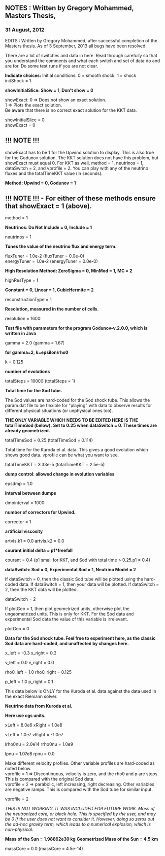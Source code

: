 ## NOTES : Written by Gregory Mohammed, Masters Thesis,
###		  31 August, 2012

EDITS : Written by Gregory Mohammed, after successful completion of the Masters thesis. As of 3 September, 2013 all bugs have been resolved.  

There are a lot of switches and data in here. Read through carefully so that you understand the comments and what each switch and set of data do and are for. Do some test runs if you are not clear.

**Indicate choices:**
Initial conditions: 0 = smooth shock, 1 = shock   
initShock = 1

**showInitialSlice: Show = 1, Don't show = 0**

showExact: 0 => Does not show an exact solution.   
1 => Plots the exact solution.   
Be aware that there is no correct exact solution for the KKT data.

showInitialSlice = 0   
showExact = 0

## !!! NOTE !!!
showExact has to be 1 for the Upwind solution to display. This is also true for the Godunov solution. The KKT solution does not have this problem, but showExact must equal 0. For KKT as well, method = 1, neutrinos = 1, dataSwitch = 2, and vprofile = 2. You can play with any of the neutrino fluxes and the totalTimeKKT value (in seconds).

**Method: Upwind = 0, Godunov = 1**

## !!! NOTE !!! - For either of these methods ensure that showExact = 1 (above).

method = 1

**Neutrinos: Do Not Include = 0, Include = 1**

neutrinos = 1

**Tunes the value of the neutrino flux and energy term.**

fluxTuner = 1.0e-2 (fluxTuner = 0.0e-0)   
energyTuner = 1.0e-2 (energyTuner = 0.0e-0)

**High Resolution Method: ZeroSigma = 0, MinMod = 1, MC = 2**

highResType = 1

**Constant = 0, Linear = 1, CubicHermite = 2**

reconstructionType = 1

**Resolution, measured in the number of cells.**

resolution = 1600

**Test file with parameters for the program Godunov-v.2.0.0, which is written in Java**

gamma = 2.0 (gamma = 1.67)

**for gamma=2, k=epsilon/rho0**

k = 0.125

**number of evolutions**

totalSteps = 10000 (totalSteps = 1)

**Total time for the Sod tube.**

The Sod values are hard-coded for the Sod shock tube. 
This allows the param.dat file to be flexible for "playing" with data to observe results for different physical situations (or unphysical ones too).

**THE ONLY VARIABLE WHICH NEEDS TO BE EDITED HERE IS THE totalTimeSod (below).**
**Set to 0.25 when dataSwitch = 0. These times are already geometrized.**

totalTimeSod = 0.25 (totalTimeSod = 0.114)

Total time for the Kuroda et al. data. This gives a good evolution which shows good data. vprofile can be what you want to see. 

totalTimeKKT = 3.33e-5 (totalTimeKKT = 2.5e-5)

**dump control: allowed change in evolution variables**

epsdmp = 1.0

**interval between dumps**

dmpinterval = 1000

**number of correctors for Upwind.**

corrector = 1

**artificial viscosity**

artvis.k1 = 0.0
artvis.k2 = 0.0

**courant**
**initial delta = p1*freefall**

courant = 0.4 (p1 small for KKT, and Sod with total time > 0.25.p1 = 0.4)

**dataSwitch: Sod = 0, Experimental Sod = 1, Neutrino Model = 2**

If dataSwitch = 0, then the classic Sod tube will be plotted using the hard-coded data. If dataSwitch = 1, then your data will be plotted. If dataSwitch = 2, then the KKT data will be plotted.

dataSwitch = 2

If plotGeo = 1, then plot geometrized units, otherwise plot the ungeometrized units. This is only for KKT. For the Sod data and experimental Sod data the value of this variable is irrelevant.

plotGeo = 0

**Data for the Sod shock tube. Feel free to experiment here, as the classic Sod data are hard-coded, and unaffected by changes here.**

x_left = -0.3
x_right = 0.3

v_left = 0.0
v_right = 0.0

rho0_left = 1.0
rho0_right = 0.125

p_left = 1.0
p_right = 0.1

This data below is ONLY for the Kuroda et al. data against the data used in the exact Riemann solver.

**Neutrino data from Kuroda et al.**

**Here use cgs units.**

xLeft = 8.0e6
xRight = 1.0e8

vLeft = 1.0e7
vRight = -1.0e7

lrho0nu = 2.0e14
rrho0nu = 1.0e9

lpnu = 1.07e8
rpnu = 0.0

Make different velocity profiles. Other variable profiles are hard-coded as noted below.   
vprofile = 1 => Discontinuous, velocity is zero, and the rho0 and p are steps. This is compared with the original Sod data.   
vprofile = 2 => parabolic, left increasing, right decreasing. Other variables are negative ramps. This is compared with the Sod tube for similar input.

vprofile = 2

_THIS IS NOT WORKING. IT WAS INCLUDED FOR FUTURE WORK._
_Mass of the neutronized core, or black hole._
_This is specified by the user, and may be 0 if the user does not want to consider it. However, doing so zeros out the ad-hoc gravity term, which leads to a numerical explosion, which is non-physical._

**Mass of the Sun = 1.98892e30 kg**
**Geometrized Mass of the Sun = 4.5 km**

massCore = 0.0 (massCore = 4.5e-14)
